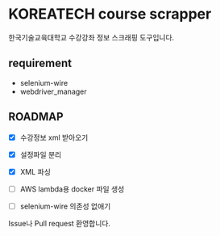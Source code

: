 # KOREATECH course scrapper

한국기술교육대학교 수강강좌 정보 스크래핑 도구입니다.

## requirement

- selenium-wire
- webdriver_manager

## ROADMAP

- [x] 수강정보 xml 받아오기 
- [x] 설정파일 분리
- [x] XML 파싱
- [ ] AWS lambda용 docker 파일 생성
- [ ] selenium-wire 의존성 없애기



Issue나 Pull request 환영합니다.